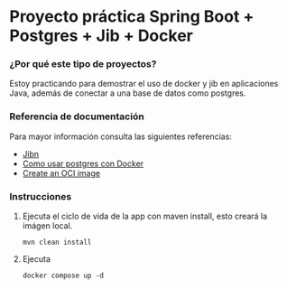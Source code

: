 # Proyecto práctica Spring Boot + Postgres + Jib + Docker

### ¿Por qué este tipo de proyectos?

Estoy practicando para demostrar el uso de docker y jib en aplicaciones Java, además de conectar a una base de datos como postgres.

### Referencia de documentación
Para mayor información consulta las siguientes referencias:

* [Jibn](https://github.com/GoogleContainerTools/jib)
* [Como usar postgres con Docker](https://www.docker.com/blog/how-to-use-the-postgres-docker-official-image/)
* [Create an OCI image](https://docs.spring.io/spring-boot/3.5.5/maven-plugin/build-image.html)

### Instrucciones

1. Ejecuta el ciclo de vida de la app con maven install, esto creará la imágen local.
    ```shell
    mvn clean install
    ```
2. Ejecuta  
    ```shell
    docker compose up -d
    ```

